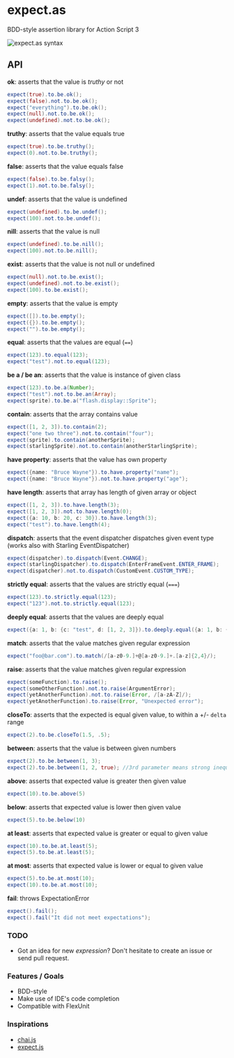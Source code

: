 expect.as
=========

BDD-style assertion library for Action Script 3

![expect.as syntax](http://i.imgur.com/jxi6cj7.gif)

## API
**ok**: asserts that the value is _truthy_ or not
```actionscript
expect(true).to.be.ok();
expect(false).not.to.be.ok();
expect("everything").to.be.ok();
expect(null).not.to.be.ok();
expect(undefined).not.to.be.ok();
```

**truthy**: asserts that the value equals true
```actionscript
expect(true).to.be.truthy();
expect(0).not.to.be.truthy();
```

**false**: asserts that the value equals false
```actionscript
expect(false).to.be.falsy();
expect(1).not.to.be.falsy();
```

**undef**: asserts that the value is undefined
```actionscript
expect(undefined).to.be.undef();
expect(100).not.to.be.undef();
```

**nill**: asserts that the value is null
```actionscript
expect(undefined).to.be.nill();
expect(100).not.to.be.nill();
```

**exist**: asserts that the value is not null or undefined
```actionscript
expect(null).not.to.be.exist();
expect(undefined).not.to.be.exist();
expect(100).to.be.exist();
```

**empty**: asserts that the value is empty
```actionscript
expect([]).to.be.empty();
expect({}).to.be.empty();
expect("").to.be.empty();
```

**equal**: asserts that the values are equal (```==```)
```actionscript
expect(123).to.equal(123);
expect("test").not.to.equal(123);
```

**be a / be an**: asserts that the value is instance of given class
```actionscript
expect(123).to.be.a(Number);
expect("test").not.to.be.an(Array);
expect(sprite).to.be.a("flash.display::Sprite");
```

**contain**: asserts that the array contains value
```actionscript
expect([1, 2, 3]).to.contain(2);
expect("one two three").not.to.contain("four");
expect(sprite).to.contain(anotherSprite);
expect(starlingSprite).not.to.contain(anotherStarlingSprite);
```

**have property**: asserts that the value has own property
```actionscript
expect({name: "Bruce Wayne"}).to.have.property("name");
expect({name: "Bruce Wayne"}).not.to.have.property("age");
```

**have length**: asserts that array has length of given array or object
```actionscript
expect([1, 2, 3]).to.have.length(3);
expect([1, 2, 3]).not.to.have.length(0);
expect({a: 10, b: 20, c: 30}).to.have.length(3);
expect("test").to.have.length(4);
```

**dispatch**: asserts that the event dispatcher dispatches given event type (works also with Starling EventDispatcher)
```actionscript
expect(dispatcher).to.dispatch(Event.CHANGE);
expect(starlingDispatcher).to.dispatch(EnterFrameEvent.ENTER_FRAME);
expect(dispatcher).not.to.dispatch(CustomEvent.CUSTOM_TYPE);
```

**strictly equal**: asserts that the values are strictly equal (```===```)
```actionscript
expect(123).to.strictly.equal(123);
expect("123").not.to.strictly.equal(123);
```

**deeply equal**: asserts that the values are deeply equal
```actionscript
expect({a: 1, b: {c: "test", d: [1, 2, 3]}).to.deeply.equal({a: 1, b: {c: "test", d: [1, 2, 3]});
```

**match**: asserts that the value matches given regular expression
```actionscript
expect("foo@bar.com").to.match(/[a-z0-9.]+@[a-z0-9.]+.[a-z]{2,4}/);
```

**raise**: asserts that the value matches given regular expression
```actionscript
expect(someFunction).to.raise();
expect(someOtherFunction).not.to.raise(ArgumentError);
expect(yetAnotherFunction).not.to.raise(Error, /[a-zA-Z]/);
expect(yetAnotherFunction).to.raise(Error, "Unexpected error");
```

**closeTo**: asserts that the expected is equal given value, to within a +/- `delta` range
```actionscript
expect(2).to.be.closeTo(1.5, .5);
```

**between**: asserts that the value is between given numbers
```actionscript
expect(2).to.be.between(1, 3);
expect(2).to.be.between(1, 2, true); //3rd parameter means strong inequality
```

**above**: asserts that expected value is greater then given value
```actionscript
expect(10).to.be.above(5)
```

**below**: asserts that expected value is lower then given value
```actionscript
expect(5).to.be.below(10)
```

**at least**: asserts that expected value is greater or equal to given value
```actionscript
expect(10).to.be.at.least(5);
expect(5).to.be.at.least(5);
```

**at most**: asserts that expected value is lower or equal to given value
```actionscript
expect(5).to.be.at.most(10);
expect(10).to.be.at.most(10);
```

**fail**: throws ExpectationError
```actionscript
expect().fail();
expect().fail("It did not meet expectations");
```

### TODO
- Got an idea for new *expression*? Don't hesitate to create an issue or send pull request.

### Features / Goals
- BDD-style
- Make use of IDE's code completion
- Compatible with FlexUnit

### Inspirations
- [chai.js](https://github.com/chaijs/chai)
- [expect.js](https://github.com/LearnBoost/expect.js/)
